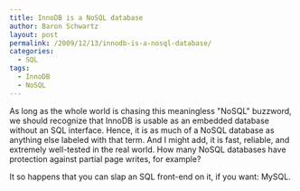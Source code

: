 ```yaml
---
title: InnoDB is a NoSQL database
author: Baron Schwartz
layout: post
permalink: /2009/12/13/innodb-is-a-nosql-database/
categories:
  - SQL
tags:
  - InnoDB
  - NoSQL
---
```

As long as the whole world is chasing this meaningless "NoSQL" buzzword, we should recognize that InnoDB is usable as an embedded database without an SQL interface. Hence, it is as much of a NoSQL database as anything else labeled with that term. And I might add, it is fast, reliable, and extremely well-tested in the real world. How many NoSQL databases have protection against partial page writes, for example?

It so happens that you can slap an SQL front-end on it, if you want: MySQL.
